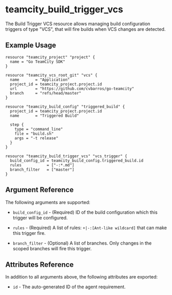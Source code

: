 # teamcity_build_trigger_vcs

The Build Trigger VCS resource allows managing build configuration triggers of type "VCS", that will fire builds when VCS changes are detected.

## Example Usage

```hcl
resource "teamcity_project" "project" {
  name = "Go TeamCity SDK"
}

resource "teamcity_vcs_root_git" "vcs" {
  name       = "Application"
  project_id = teamcity_project.project.id
  url        = "https://github.com/cvbarros/go-teamcity"
  branch     = "refs/head/master"
}

resource "teamcity_build_config" "triggered_build" {
  project_id = teamcity_project.project.id
  name       = "Triggered Build"

  step {
    type = "command_line"
    file = "build.sh"
    args = "-t release"
  }
}

resource "teamcity_build_trigger_vcs" "vcs_trigger" {
  build_config_id = teamcity_build_config.triggered_build.id
  rules           = ["-:*.md"]
  branch_filter   = ["master"]
}
```

## Argument Reference

The following arguments are supported:

* `build_config_id` - (Required) ID of the build configuration which this trigger will be configured.

* `rules` - (Required) A list of rules: `+|-:[Ant-like wildcard]` that can make this trigger fire.

* `branch_filter` - (Optional) A list of branches. Only changes in the scoped branches will fire this trigger.

## Attributes Reference
In addition to all arguments above, the following attributes are exported:

* `id` - The auto-generated ID of the agent requirement.
